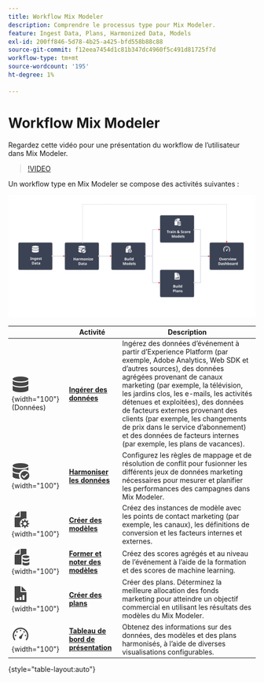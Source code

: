 ```yaml
---
title: Workflow Mix Modeler
description: Comprendre le processus type pour Mix Modeler.
feature: Ingest Data, Plans, Harmonized Data, Models
exl-id: 200ff846-5d78-4b25-a425-bfd558b88c88
source-git-commit: f12eea7454d1c81b347dc4960f5c491d81725f7d
workflow-type: tm+mt
source-wordcount: '195'
ht-degree: 1%

---
```


# Workflow Mix Modeler

Regardez cette vidéo pour une présentation du workflow de l’utilisateur dans Mix Modeler.

>[!VIDEO](https://video.tv.adobe.com/v/3440205/?learn=on&captions=fre_fr)


Un workflow type en Mix Modeler se compose des activités suivantes :

![Texte de remplacement](/help/assets/ApplicationWorkflow.svg)

|  | Activité | Description |
|---|---|---|
| ![Data](/help/assets/icons/Data.svg){width="100"} (Données) | [**Ingérer des données**](../ingest-data/overview.md) | Ingérez des données d’événement à partir d’Experience Platform (par exemple, Adobe Analytics, Web SDK et d’autres sources), des données agrégées provenant de canaux marketing (par exemple, la télévision, les jardins clos, les e-mails, les activités détenues et exploitées), des données de facteurs externes provenant des clients (par exemple, les changements de prix dans le service d’abonnement) et des données de facteurs internes (par exemple, les plans de vacances). |
| ![DataCheck](/help/assets/icons/DataCheck.svg){width="100"} | [**Harmoniser les données**](../harmonize-data/overview.md) | Configurez les règles de mappage et de résolution de conflit pour fusionner les différents jeux de données marketing nécessaires pour mesurer et planifier les performances des campagnes dans Mix Modeler. |
| ![FileConfig](/help/assets/icons/FileGear.svg){width="100"} | [**Créer des modèles**](../models/overview.md) | Créez des instances de modèle avec les points de contact marketing (par exemple, les canaux), les définitions de conversion et les facteurs internes et externes. |
| ![FileData](/help/assets/icons/FileData.svg){width="100"} | [**Former et noter des modèles**](../models/overview.md) | Créez des scores agrégés et au niveau de l’événement à l’aide de la formation et des scores de machine learning. |
| ![FileChart](/help/assets/icons/FileChart.svg){width="100"} | [**Créer des plans**](../plans/overview.md) | Créer des plans. Déterminez la meilleure allocation des fonds marketing pour atteindre un objectif commercial en utilisant les résultats des modèles du Mix Modeler. |
| ![Tableau de bord](/help/assets/icons/Dashboard.svg){width="100"} | [**Tableau de bord de présentation**](../dashboard/overview.md) | Obtenez des informations sur des données, des modèles et des plans harmonisés, à l’aide de diverses visualisations configurables. |

{style="table-layout:auto"}

<!---
The detailed data-oriented flowchart below illustrates how:

* harmonized data is based on:

  * experience event data (originating from Analytics source connector, collected through Experience Platform SDKs and APIs, ingested through source connectors, or using streaming ingestion),
  * aggregate or summary data from walled gardens (like Facebook, YouTube), traffic sources, or offline advertising data, and 
  * definitions of harmonized fields and dataset rules.

* a model is based on:

  * the conversion and marketing touchpoint definitions resulting from the harmonized data and 
  * non-marketing aggregate or summary data containing internal or external factors.

* mult-touch attribution event scores can potentially be fed back into Experience Platform data lake for use in subsequent model configuration, training and scoring.

![Comprehensive workflow](/help/assets/comprehensive-workflow.svg)

-->
